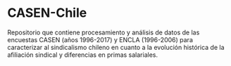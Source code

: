 # CASEN-Chile
Repositorio que contiene procesamiento y análisis de datos de las encuestas CASEN (años 1996-2017) y ENCLA (1996-2006) para caracterizar al sindicalismo chileno en cuanto a la evolución histórica de la afiliación sindical y diferencias en primas salariales. 
